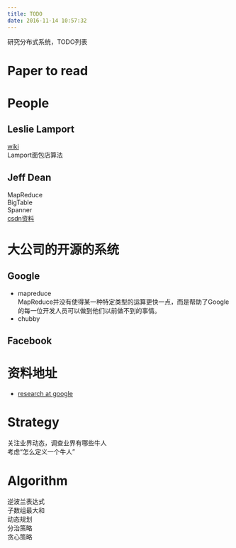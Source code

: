 ```yaml
---
title: TODO
date: 2016-11-14 10:57:32
---
```


研究分布式系统，TODO列表

<!-- more -->



# Paper to read




# People
## Leslie Lamport
[wiki](https://zh.wikipedia.org/wiki/%E8%8E%B1%E6%96%AF%E5%88%A9%C2%B7%E5%85%B0%E6%B3%A2%E7%89%B9)  
Lamport面包店算法  




## Jeff Dean
MapReduce  
BigTable  
Spanner  
[csdn资料](http://blog.csdn.net/leonzhouwei/article/details/11554391)

# 大公司的开源的系统
## Google
- mapreduce  
MapReduce并没有使得某一种特定类型的运算更快一点，而是帮助了Google的每一位开发人员可以做到他们以前做不到的事情。    
- chubby  



## Facebook



# 资料地址
- [research at google](http://research.google.com/)

# Strategy
关注业界动态，调查业界有哪些牛人  
考虑“怎么定义一个牛人”


# Algorithm
逆波兰表达式  
子数组最大和  
动态规划  
分治策略  
贪心策略  


